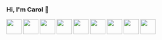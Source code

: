 ### Hi, I'm Carol 👋

<div align="center dir="auto">
<a>
<img width="40" src="https://user-images.githubusercontent.com/84996315/220206934-82274885-4b04-481d-a5dc-19c4ead9f801.svg"/>
</a><a>
<img width="40" src="https://user-images.githubusercontent.com/84996315/220206942-746ac90b-a999-4929-bae8-5d6a11765c0c.svg"/>
  </a><a>
<img width="40" src="https://user-images.githubusercontent.com/84996315/220206950-d088c90f-949c-4d07-aeb2-907e140b2c9b.svg"/>
  </a><a>
<img width="40" src="https://user-images.githubusercontent.com/84996315/220206958-34e54797-c115-4f8b-bc8f-48fb77e24c9c.svg"/>
  </a><a>
<img width="40" src="https://user-images.githubusercontent.com/84996315/220206971-fb3722b3-8d2c-474b-a870-ed3d37e608c2.svg"/>
  </a><a>
<img width="40" src="https://user-images.githubusercontent.com/84996315/220206987-23fb7bce-ad3c-4bc1-87ee-88611f1113dd.svg"/>
  </a><a>
<img width="40" src="https://user-images.githubusercontent.com/84996315/220207008-19709665-9c4e-43ea-b9ed-0095f83ab2e7.svg"/>
  </a><a>
<img width="40" src="https://user-images.githubusercontent.com/84996315/220207024-5f86d0a1-b0b1-485d-a670-69e9019fed9e.svg"/>
  </a><a>
<img width="40" src="https://user-images.githubusercontent.com/84996315/220207033-c2586261-953e-46fa-9057-c0bedfec8e9c.svg"/>
  </a>
</div>



<!--
**carolinavalladares/carolinavalladares** is a ✨ _special_ ✨ repository because its `README.md` (this file) appears on your GitHub profile.

Here are some ideas to get you started:

- 🔭 I’m currently working on ...
- 🌱 I’m currently learning ...
- 👯 I’m looking to collaborate on ...
- 🤔 I’m looking for help with ...
- 💬 Ask me about ...
- 📫 How to reach me: ...
- 😄 Pronouns: ...
- ⚡ Fun fact: ...
-->
